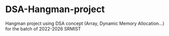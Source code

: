 # DSA-Hangman-project
Hangman project using DSA concept (Array, Dynamic Memory Allocation...) for the batch of 2022-2026 SRMIST
